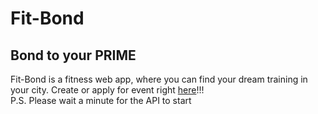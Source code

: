 # Fit-Bond
## Bond to your PRIME
Fit-Bond is a fitness web app, where you can find your dream training in your city. Create or apply for event right [here](https://fit-bond.com/)!!!  
P.S. Please wait a minute for the API to start
